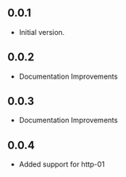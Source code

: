 ## 0.0.1

- Initial version.

## 0.0.2

- Documentation Improvements

## 0.0.3

- Documentation Improvements

## 0.0.4

- Added support for http-01
